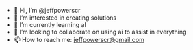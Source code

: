 - 👋 Hi, I’m @jeffpowerscr
- 👀 I’m interested in creating solutions
- 🌱 I’m currently learning aI
- 💞️ I’m looking to collaborate on using ai to assist in everything
- 📫 How to reach me: jeffpowerscr@gmail.com

<!---
jeffpowerscr/jeffpowerscr is a ✨ special ✨ repository because its `README.md` (this file) appears on your GitHub profile.
You can click the Preview link to take a look at your changes.
--->
